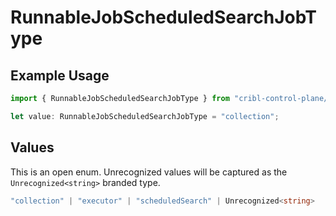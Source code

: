 # RunnableJobScheduledSearchJobType

## Example Usage

```typescript
import { RunnableJobScheduledSearchJobType } from "cribl-control-plane/models";

let value: RunnableJobScheduledSearchJobType = "collection";
```

## Values

This is an open enum. Unrecognized values will be captured as the `Unrecognized<string>` branded type.

```typescript
"collection" | "executor" | "scheduledSearch" | Unrecognized<string>
```